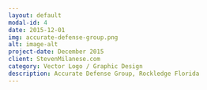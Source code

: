 ```yaml
---
layout: default
modal-id: 4
date: 2015-12-01
img: accurate-defense-group.png
alt: image-alt
project-date: December 2015
client: StevenMilanese.com
category: Vector Logo / Graphic Design
description: Accurate Defense Group, Rockledge Florida
---
```

